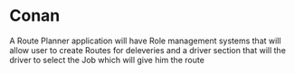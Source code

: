# Conan
A Route Planner application will have Role management systems that will allow user to create Routes for deleveries and a driver section that will the driver to select the Job which will give him the route 
